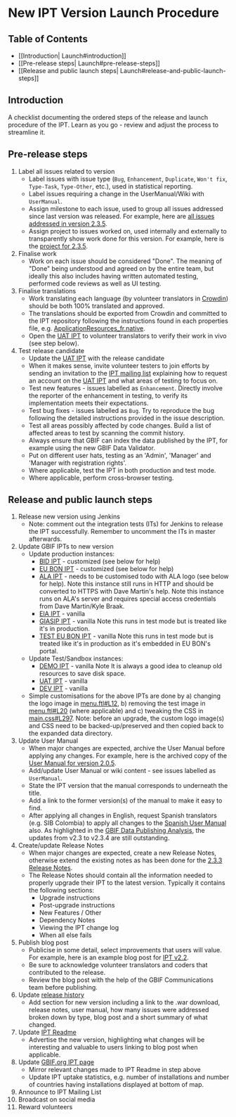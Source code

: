 # New IPT Version Launch Procedure

## Table of Contents
+ [[Introduction| Launch#introduction]]
+ [[Pre-release steps| Launch#pre-release-steps]]
+ [[Release and public launch steps| Launch#release-and-public-launch-steps]]

## Introduction

A checklist documenting the ordered steps of the release and launch procedure of the IPT. Learn as you go - review and adjust the process to streamline it. 

## Pre-release steps

1. Label all issues related to version
    * Label issues with issue type (`Bug`, `Enhancement`, `Duplicate`, `Won't fix`, `Type-Task`, `Type-Other`, etc.), used in statistical reporting.
    * Label issues requiring a change in the UserManual/Wiki with `UserManual`.
    * Assign milestone to each issue, used to group all issues addressed since last version was released. For example, here are [all issues addressed in version 2.3.5](https://github.com/gbif/ipt/issues?q=is%3Aissue+milestone%3A2.3.5+is%3Aclosed).
    * Assign project to issues worked on, used internally and externally to transparently show work done for this version. For example, here is the [project for 2.3.5](https://github.com/gbif/ipt/projects/4).
2. Finalise work
    * Work on each issue should be considered "Done". The meaning of "Done" being understood and agreed on by the entire team, but ideally this also includes having written automated testing, performed code reviews as well as UI testing.
3. Finalise translations 
    * Work translating each language (by volunteer translators in [Crowdin](https://crowdin.com/project/gbif-ipt)) should be both 100% translated and approved. 
    * The translations should be exported from Crowdin and committed to the IPT repository following the instructions found in each properties file, e.g. [ApplicationResources_fr.native](https://github.com/gbif/ipt/blob/master/src/main/resources/ApplicationResources_fr.native).
    * Open the [UAT IPT](https://ipt.gbif-uat.org/) to volunteer translators to verify their work in vivo (see step below). 
4. Test release candidate
    * Update the [UAT IPT](https://ipt.gbif-uat.org/) with the release candidate
    * When it makes sense, invite volunteer testers to join efforts by sending an invitation to the [IPT mailing list](https://lists.gbif.org/mailman/listinfo/ipt) explaining how to request an account on the [UAT IPT](https://ipt.gbif-uat.org/) and what areas of testing to focus on.    
    * Test new features - issues labelled as `Enhancement`. Directly involve the reporter of the enhancement in testing, to verify its implementation meets their expectations. 
    * Test bug fixes - issues labelled as `Bug`. Try to reproduce the bug following the detailed instructions provided in the issue description. 
    * Test all areas possibly affected by code changes. Build a list of affected areas to test by scanning the commit history.
    * Always ensure that GBIF can index the data published by the IPT, for example using the new GBIF Data Validator.
    * Put on different user hats, testing as an 'Admin', 'Manager' and 'Manager with registration rights'.
    * Where applicable, test the IPT in both production and test mode. 
    * Where applicable, perform cross-browser testing.

## Release and public launch steps 

1. Release new version using Jenkins
    * Note: comment out the integration tests (ITs) for Jenkins to release the IPT successfully. Remember to uncomment the ITs in master afterwards. 
2. Update GBIF IPTs to new version
    * Update production instances:
        * [BID IPT](https://cloud.gbif.org/bid) - customized (see below for help)
        * [EU BON IPT](https://cloud.gbif.org/eubon) - customized (see below for help)
        * [ALA IPT](http://ipt.ala.org.au/) - needs to be customised todo with ALA logo (see below for help). Note this instance still runs in HTTP and should be converted to HTTPS with Dave Martin's help. Note this instance runs on ALA's server and requires special access credentials from Dave Martin/Kyle Braak.
        * [EIA IPT](https://cloud.gbif.org/eia/) - vanilla
        * [GIASIP IPT](https://giasip.gbif.org) - vanilla Note this runs in test mode but is treated like it's in production.
        * [TEST EU BON IPT](http://eubon-ipt.gbif.org/) - vanilla Note this runs in test mode but is treated like it's in production as it's embedded in EU BON's portal.
    * Update Test/Sandbox instances:
        * [DEMO IPT](https://ipt.gbif.org/) - vanilla Note It is always a good idea to cleanup old resources to save disk space.
        * [UAT IPT](https://ipt.gbif-uat.org/) - vanilla
        * [DEV IPT](https://ipt.gbif-dev.org/) - vanilla
    * Simple customisations for the above IPTs are done by a) changing the logo image in [menu.ftl#L12](https://github.com/gbif/ipt/blob/master/src/main/webapp/WEB-INF/pages/inc/menu.ftl#L12), b) removing the test image in [menu.ftl#L20](https://github.com/gbif/ipt/blob/master/src/main/webapp/WEB-INF/pages/inc/menu.ftl#L20) (where applicable) and c) tweaking the CSS in [main.css#L297](https://github.com/gbif/ipt/blob/master/src/main/webapp/styles/main.css#L297). Note: before an upgrade, the custom logo image(s) and CSS need to be backed-up/preserved and then copied back to the expanded data directory. 
3. Update User Manual
    * When major changes are expected, archive the User Manual before applying any changes. For example, here is the archived copy of the [User Manual for version 2.0.5](https://github.com/gbif/ipt/wiki/IPTUserManualv205.wiki). 
    * Add/update User Manual or wiki content - see issues labelled as `UserManual`. 
    * State the IPT version that the manual corresponds to underneath the title. 
    * Add a link to the former version(s) of the manual to make it easy to find.
    * After applying all changes in English, request Spanish translators (e.g. SIB Colombia) to apply all changes to the [Spanish User Manual](https://github.com/gbif/ipt/wiki/IPT2ManualNotes_ES.wiki) also. As highlighted in the [GBIF Data Publishing Analysis](https://docs.google.com/document/d/1epPxmHeTsEoDGQwIPmBY5AdC2R_Cpm-5HlgEXL-FuBE/edit?usp=sharing), the updates from v2.3 to v2.3.4 are still outstanding.
4. Create/update Release Notes
    * When major changes are expected, create a new Release Notes, otherwise extend the existing notes as has been done for the [2.3.3 Release Notes](https://github.com/gbif/ipt/wiki/IPTReleaseNotes233.wiki).
    * The Release Notes should contain all the information needed to properly upgrade their IPT to the latest version. Typically it contains the following sections:
        * Upgrade instructions
        * Post-upgrade instructions
        * New Features / Other
        * Dependency Notes
        * Viewing the IPT change log
        * When all else fails
5. Publish blog post
    * Publicise in some detail, select improvements that users will value. For example, here is an example blog post for [IPT v2.2](http://gbif.blogspot.dk/2015/03/ipt-v22.html).
    * Be sure to acknowledge volunteer translators and coders that contributed to the release.
    * Review the blog post with the help of the GBIF Communications team before publishing. 
6. Update [release history](https://github.com/gbif/ipt/wiki/Releases)
    * Add section for new version including a link to the .war download, release notes, user manual, how many issues were addressed broken down by type, blog post and a short summary of what changed.  
7. Update [IPT Readme](https://github.com/gbif/ipt/blob/master/README.md)
    * Advertise the new version, highlighting what changes will be interesting and valuable to users linking to blog post when applicable.
8. Update [GBIF.org IPT page](https://www.gbif.org/ipt)
    * Mirror relevant changes made to IPT Readme in step above
    * Update IPT uptake statistics, e.g. number of installations and number of countries having installations displayed at bottom of map. 
9. Announce to IPT Mailing List
10. Broadcast on social media
11. Reward volunteers


